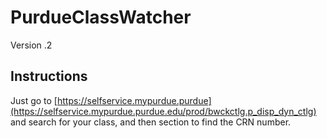 # PurdueClassWatcher
Version .2

## Instructions
Just go to [https://selfservice.mypurdue.purdue](https://selfservice.mypurdue.purdue.edu/prod/bwckctlg.p_disp_dyn_ctlg) and search for your class, and then section to find the CRN number.